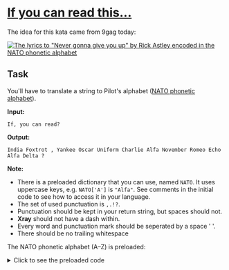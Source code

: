 # [If you can read this...](https://www.codewars.com/kata/586538146b56991861000293)

The idea for this kata came from 9gag today:

[![The lyrics to "Never gonna give you up" by Rick Astley encoded in the NATO phonetic alphabet](https://9gag.com/photo/amrb4r9_700b.jpg)](http://9gag.com/gag/amrb4r9)

## Task 

You'll have to translate a string to Pilot's alphabet ([NATO phonetic alphabet](https://en.wikipedia.org/wiki/NATO_phonetic_alphabet)).

**Input:**

`If, you can read?`

**Output:**

`India Foxtrot , Yankee Oscar Uniform Charlie Alfa November Romeo Echo Alfa Delta ?`

**Note:**

* There is a preloaded dictionary that you can use, named `NATO`. It uses uppercase keys, e.g. `NATO['A']` is `"Alfa"`. See comments in the initial code to see how to access it in your language.
* The set of used punctuation is `,.!?`.
* Punctuation should be kept in your return string, but spaces should not.
* __Xray__ should not have a dash within.
* Every word and punctuation mark should be seperated by a space ' '.
* There should be no trailing whitespace

The NATO phonetic alphabet (A–Z) is preloaded:

<details>
<summary>Click to see the preloaded code</summary>

</details>
